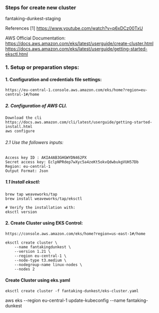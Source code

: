 ### Steps for create new cluster 

fantaking-dunkest-staging

References [1] https://www.youtube.com/watch?v=p6xDCz00TxU

AWS Official Documentation: 
    https://docs.aws.amazon.com/eks/latest/userguide/create-cluster.html
    https://docs.aws.amazon.com/eks/latest/userguide/getting-started-eksctl.html


### 1. Setup or preparation steps:
#### 1. Configuration and credentials file settings:

    https://eu-central-1.console.aws.amazon.com/eks/home?region=eu-central-1#/home

##### 2. Configuration of AWS CLI. 
    Download the cli https://docs.aws.amazon.com/cli/latest/userguide/getting-started-install.html
    aws configure

###### 2.1 Use the followers inputs: 

    Access key ID : AKIA4AB3GHGWYDN462PX 
    Secret access key: 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
    Region: eu-central-1
    Output Format: Json


##### 1.1 Install eksctl:

    brew tap weaveworks/tap
    brew install weaveworks/tap/eksctl

    # Verify the installation with:
    eksctl version 



#### 2. Create Cluster using EKS Control:

    https://console.aws.amazon.com/eks/home?region=us-east-1#/home

    eksctl create cluster \
        --name fantakingdunkest \
        --version 1.21 \
        --region eu-central-1 \
        --node-type t3.medium \
        --nodegroup-name linux-nodes \
        --nodes 2


#### Create Cluster using eks.yaml

    eksctl create cluster -f fantaking-dunkest/eks-cluster.yaml
    


    
aws eks --region eu-central-1 update-kubeconfig --name fantaking-dunkest